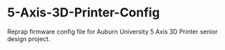 # 5-Axis-3D-Printer-Config
Reprap firmware config file for Auburn University 5 Axis 3D Printer senior design project.
